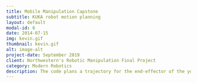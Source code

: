 ```yaml
---
title: Mobile Manipulation Capstone
subtitle: KUKA robot motion planning
layout: default
modal-id: 6
date: 2014-07-15
img: kevin.gif
thumbnail: kevin.gif
alt: image-alt
project-date: September 2019
client: Northwestern's Robotic Manipulation Final Project
category: Modern Robotics
description: The code plans a trajectory for the end-effector of the youBot mobile manipulator (a mobile base with four mecanum wheels and a 5R robot arm), performs odometry as the chassis moves, and performs feedback control to drive the youBot to pick up a block at a specified location, carry it to a desired location, and put it down. <br>  <div align="center"><iframe width="560" height="315" src="https://www.youtube-nocookie.com/embed/XvYdUPLrBC4" frameborder="0" allow="accelerometer; autoplay; encrypted-media; gyroscope; picture-in-picture" allowfullscreen></iframe></div><br><br>To see more you can visit the <a href="https://github.com/marcelbonnici/mobile_manipuation_capstone">GitHub repository</a>
---
```


